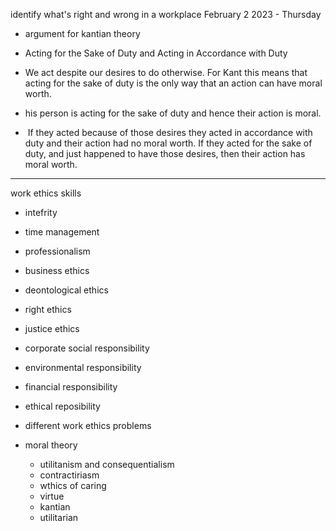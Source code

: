 identify what's right and wrong in a workplace 
February 2 2023 - Thursday
- argument for kantian theory



-  Acting for the Sake of Duty and Acting in Accordance with Duty
-  We act despite our desires to do otherwise. For Kant this means that acting for the sake of duty is the only way that an action can have moral worth.
- his person is acting for the sake of duty and hence their action is moral.
-  If they acted because of those desires they acted in accordance with duty and their action had no moral worth. If they acted for the sake of duty, and just happened to have those desires, then their action has moral worth.
------
work ethics skills
- intefrity
- time management
- professionalism

- business ethics
- deontological ethics
- right ethics
- justice ethics
- corporate social responsibility
- environmental responsibility
- financial responsibility 
- ethical reposibility
- different work ethics problems
- moral theory
    - utilitanism  and consequentialism
    - contractiriasm
    - wthics of caring
    - virtue
    - kantian
    - utilitarian
